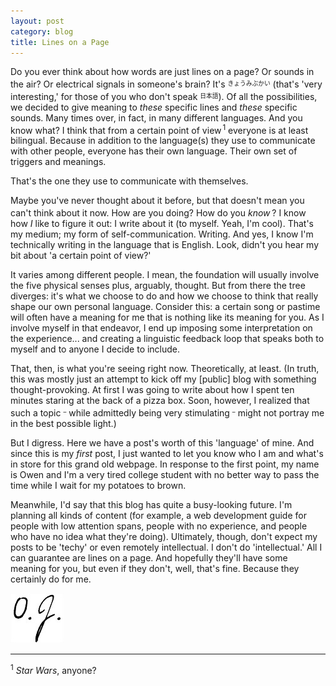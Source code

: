 ```yaml
---
layout: post
category: blog
title: Lines on a Page
---
```


Do you ever think about how words are just lines on a page? Or sounds in the air? Or electrical signals in someone's brain? It's <sup><sub>きょうみぶかい</sub></sup> (that's 'very interesting,' for those of you who don't speak <sup><sub>日本語</sub></sup>). Of all the possibilities, we decided to give meaning to <em>these</em> specific lines and <em>these</em> specific sounds. Many times over, in fact, in many different languages. And you know what? I think that from a certain point of view<sup><sub><sup><sub> </sub></sup></sub>1</sup> everyone is at least bilingual. Because in addition to the language(s) they use to communicate with other people, everyone has their own language. Their own set of triggers and meanings.

That's the one they use to communicate with themselves.

Maybe you've never thought about it before, but that doesn't mean you can't think about it now. How are you doing? How do you <em>know</em><sup><sub> </sub></sup>? I know how <em>I</em> like to figure it out: I write about it (to myself. Yeah, I'm cool). That's my medium; my form of self-communication. Writing. And yes, I know I'm technically writing in the language that is English. Look, didn't you hear my bit about 'a certain point of view?'

It varies among different people. I mean, the foundation will usually involve the five physical senses plus, arguably, thought. But from there the tree diverges: it's what we choose to do and how we choose to think that really shape our own personal language. Consider this: a certain song or pastime will often have a meaning for me that is nothing like its meaning for you. As I involve myself in that endeavor, I end up imposing some interpretation on the experience&#46;&#46;&#46; and creating a linguistic feedback loop that speaks both to myself and to anyone I decide to include.

That, then, is what you're seeing right now. Theoretically, at least. (In truth, this was mostly just an attempt to kick off my [public] blog with something thought-provoking. At first I was going to write about how I spent ten minutes staring at the back of a pizza box. Soon, however, I realized that such a topic <sup><sub>&ndash;</sub></sup> while admittedly being very stimulating <sup><sub>&ndash;</sub></sup> might not portray me in the best possible light.)

But I digress. Here we have a post's worth of this 'language' of mine. And since this is my <em>first</em> post, I just wanted to let you know who I am and what's in store for this grand old webpage. In response to the first point, my name is Owen and I'm a very tired college student with no better way to pass the time while I wait for my potatoes to brown.

Meanwhile, I'd say that this blog has quite a busy-looking future. I'm planning all kinds of content (for example, a web development guide for people with low attention spans, people with no experience, and people who have no idea what they're doing). Ultimately, though, don't expect my posts to be 'techy' or even remotely intellectual. I don't do 'intellectual.' All I can guarantee are lines on a page. And hopefully they'll have some meaning for you, but even if they don't, well, that's fine. Because they certainly do for me.

![&nbsp;* this should be a signature *&nbsp;](/images/signature-small.jpg "Not my legal signature")

___
<sup>1</sup> <em>Star Wars</em>, anyone?
